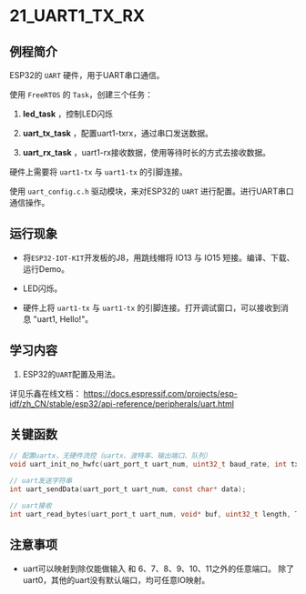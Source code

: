 # 21_UART1_TX_RX

## 例程简介

ESP32的 `UART` 硬件，用于UART串口通信。

使用 `FreeRTOS` 的 `Task`，创建三个任务：

1. **led_task** ，控制LED闪烁

2. **uart_tx_task** ，配置uart1-txrx，通过串口发送数据。

3. **uart_rx_task** ，uart1-rx接收数据，使用等待时长的方式去接收数据。

硬件上需要将 `uart1-tx` 与 `uart1-tx` 的引脚连接。

使用 `uart_config.c.h` 驱动模块，来对ESP32的 `UART` 进行配置。进行UART串口通信操作。


## 运行现象

* 将`ESP32-IOT-KIT`开发板的J8，用跳线帽将 IO13 与 IO15 短接。编译、下载、运行Demo。

* LED闪烁。
 
* 硬件上将 `uart1-tx` 与 `uart1-tx` 的引脚连接。打开调试窗口，可以接收到消息 "uart1, Hello!"。


## 学习内容

1. ESP32的`UART`配置及用法。

详见乐鑫在线文档：
https://docs.espressif.com/projects/esp-idf/zh_CN/stable/esp32/api-reference/peripherals/uart.html


## 关键函数

```c
// 配置uartx，无硬件流控（uartx、波特率、输出端口、队列）
void uart_init_no_hwfc(uart_port_t uart_num, uint32_t baud_rate, int tx_io_num, int rx_io_num, int queue_size, QueueHandle_t *uart_queue);

// uart发送字符串
int uart_sendData(uart_port_t uart_num, const char* data);

// uart接收
int uart_read_bytes(uart_port_t uart_num, void* buf, uint32_t length, TickType_t ticks_to_wait);
```


## 注意事项

* uart可以映射到除仅能做输入 和 6、7、8、9、10、11之外的任意端口。
除了uart0，其他的uart没有默认端口，均可任意IO映射。
